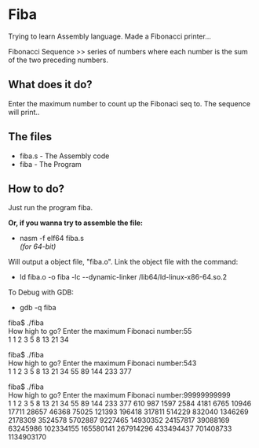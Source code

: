 # Fiba

Trying to learn Assembly language. Made a Fibonacci printer...

Fibonacci Sequence >> series of numbers where each number is the
sum of the two preceding numbers.

## What does it do?

Enter the maximum number to count up the Fibonaci seq to. 
The sequence will print..

## The files

* fiba.s	- The Assembly code
* fiba		- The Program

## How to do?

Just run the program fiba. 

**Or, if you wanna try to assemble the file:**
* nasm -f elf64 fiba.s  
*(for 64-bit)* 


Will output a object file, "fiba.o".
Link the object file with the command:
* ld fiba.o -o fiba -lc --dynamic-linker /lib64/ld-linux-x86-64.so.2

To Debug with GDB:
* gdb -q fiba
  
  
  

fiba$ ./fiba  
How high to go? Enter the maximum Fibonaci number:55  
1
1
2
3
5
8
13
21
34
  
fiba$ ./fiba  
How high to go? Enter the maximum Fibonaci number:543  
1
1
2
3
5
8
13
21
34
55
89
144
233
377
  
fiba$ ./fiba   
How high to go? Enter the maximum Fibonaci number:99999999999  
1
1
2
3
5
8
13
21
34
55
89
144
233
377
610
987
1597
2584
4181
6765
10946
17711
28657
46368
75025
121393
196418
317811
514229
832040
1346269
2178309
3524578
5702887
9227465
14930352
24157817
39088169
63245986
102334155
165580141
267914296
433494437
701408733
1134903170

